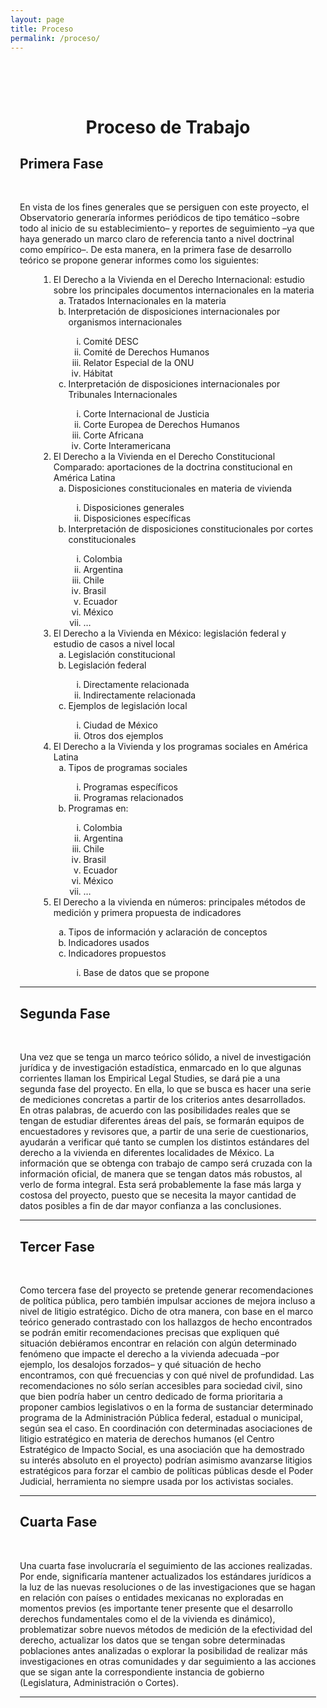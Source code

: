 ```yaml
---
layout: page
title: Proceso
permalink: /proceso/
---
```

<div id= "proceso" class="container" style="padding:15px;">
<br><br>
    <center><h1> Proceso de Trabajo</h1> </center>
    <article>
        <h2 class="section-heading" id="i_test">Primera Fase</h2>
        <br>
        <p>En vista de los fines generales que se persiguen con este proyecto, el Observatorio generaría informes periódicos de tipo temático –sobre todo al inicio de su establecimiento– y reportes de seguimiento –ya que haya generado un marco claro de referencia tanto a nivel doctrinal como empírico–. De esta manera, en la primera fase de desarrollo teórico se propone generar informes como los siguientes: </p>
        <div style="margin-left:30px">
            <ol>
            <li> El Derecho a la Vivienda en el Derecho Internacional: estudio sobre los principales documentos internacionales en la materia
            <ol type="a">
                <li> Tratados Internacionales en la materia</li>
                <li> Interpretación de disposiciones internacionales por organismos internacionales</li>
                    <ol type="i">
                    <li> Comité DESC</li>
                    <li> Comité de Derechos Humanos</li>
                    <li> Relator Especial de la ONU </li>
                    <li> Hábitat </li>
                    </ol>
                <li> Interpretación de disposiciones internacionales por Tribunales Internacionales</li>
                    <ol type="i">
                    <li> Corte Internacional de Justicia</li>
                    <li> Corte Europea de Derechos Humanos</li>
                    <li> Corte Africana </li>
                    <li> Corte Interamericana</li>
                    </ol>
            </ol>
            </li>
            <li> El Derecho a la Vivienda en el Derecho Constitucional Comparado: aportaciones de la doctrina constitucional en América Latina
            <ol type="a">
                <li> Disposiciones constitucionales en materia de vivienda</li>
                    <ol type="i">
                    <li> Disposiciones generales</li>
                    <li> Disposiciones específicas</li>
                    </ol>
                <li> Interpretación de disposiciones constitucionales por cortes constitucionales</li>
                    <ol type="i">
                    <li> Colombia</li>
                    <li> Argentina</li>
                    <li> Chile</li>
                    <li> Brasil</li>
                    <li> Ecuador</li>
                    <li> México</li>
                    <li> …</li>
                    </ol>
            </ol>
            </li>
            <li> El Derecho a la Vivienda en México: legislación federal y estudio de casos a nivel local
            <ol type="a">
                <li> Legislación constitucional</li>
                <li> Legislación federal</li>
                    <ol type="i">
                    <li> Directamente relacionada</li>
                    <li> Indirectamente relacionada</li>
                    </ol>
                <li> Ejemplos de legislación local</li>
                    <ol type="i">
                    <li> Ciudad de México </li>
                    <li> Otros dos ejemplos</li>
                    </ol>
            </ol>
            </li>
            <li> El Derecho a la Vivienda y los programas sociales en América Latina
            <ol type="a">
                <li> Tipos de programas sociales </li>
                    <ol type="i">
                    <li> Programas específicos</li>
                    <li> Programas relacionados</li>
                    </ol>
                <li> Programas en:</li>
                    <ol type="i">
                    <li> Colombia</li>
                    <li> Argentina</li>
                    <li> Chile</li>
                    <li> Brasil</li>
                    <li> Ecuador</li>
                    <li> México</li>
                    <li> …</li>
                    </ol>
            </ol>
            </li>
            <li> El Derecho a la vivienda en números: principales métodos de medición y primera propuesta de indicadores</li>
            <ol type="a">
                <li> Tipos de información y aclaración de conceptos</li>
                <li> Indicadores usados</li>
                <li> Indicadores propuestos</li>
                    <ol type="i">
                    <li> Base de datos que se propone</li>
                    </ol>
            </ol>
            </li>
            </ol>
        </div>
    </article>
    <hr>
    <h2 class="section-heading" >Segunda Fase</h2>
    <br>
    <p>Una vez que se tenga un marco teórico sólido, a nivel de investigación jurídica y de investigación estadística, enmarcado en lo que algunas corrientes llaman los Empirical Legal Studies, se dará pie a una segunda fase del proyecto. En ella, lo que se busca es hacer una serie de mediciones concretas a partir de los criterios antes desarrollados. En otras palabras, de acuerdo con las posibilidades reales que se tengan de estudiar diferentes áreas del país, se formarán equipos de encuestadores y revisores que, a partir de una serie de cuestionarios, ayudarán a verificar qué tanto se cumplen los distintos estándares del derecho a la vivienda en diferentes localidades de México. La información que se obtenga con trabajo de campo será cruzada con la información oficial, de manera que se tengan datos más robustos, al verlo de forma integral. Esta será probablemente la fase más larga y costosa del proyecto, puesto que se necesita la mayor cantidad de datos posibles a fin de dar mayor confianza a las conclusiones. </p>
    <hr>
    <h2 class="section-heading">Tercer Fase</h2>
    <br>
    <p>Como tercera fase del proyecto se pretende generar recomendaciones de política pública, pero también impulsar acciones de mejora incluso a nivel de litigio estratégico. Dicho de otra manera, con base en el marco teórico generado contrastado con los hallazgos de hecho encontrados se podrán emitir recomendaciones precisas que expliquen qué situación debiéramos encontrar en relación con algún determinado fenómeno que impacte el derecho a la vivienda adecuada –por ejemplo, los desalojos forzados– y qué situación de hecho encontramos, con qué frecuencias y con qué nivel de profundidad. Las recomendaciones no sólo serían accesibles para sociedad civil, sino que bien podría haber un centro dedicado de forma prioritaria a proponer cambios legislativos o en la forma de sustanciar determinado programa de la Administración Pública federal, estadual o municipal, según sea el caso. En coordinación con determinadas asociaciones de litigio estratégico en materia de derechos humanos (el Centro Estratégico de Impacto Social, es una asociación que ha demostrado su interés absoluto en el proyecto) podrían asimismo avanzarse litigios estratégicos para forzar el cambio de políticas públicas desde el Poder Judicial, herramienta no siempre usada por los activistas sociales. </p>
    <hr>
    <h2 class="section-heading">Cuarta Fase</h2>
    <br>
    <p>Una cuarta fase involucraría el seguimiento de las acciones realizadas. Por ende, significaría mantener actualizados los estándares jurídicos a la luz de las nuevas resoluciones o de las investigaciones que se hagan en relación con países o entidades mexicanas no exploradas en momentos previos (es importante tener presente que el desarrollo derechos fundamentales como el de la vivienda es dinámico), problematizar sobre nuevos métodos de medición de la efectividad del derecho, actualizar los datos que se tengan sobre determinadas poblaciones antes analizadas o explorar la posibilidad de realizar más investigaciones en otras comunidades y dar seguimiento a las acciones que se sigan ante la correspondiente instancia de gobierno (Legislatura, Administración o Cortes). </p>
    <hr>
    <br>
</div>
